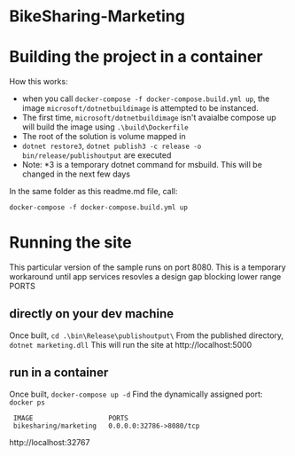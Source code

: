 # BikeSharing-Marketing

# Building the project in a container

How this works:

* when you call `docker-compose -f docker-compose.build.yml up`, the image `microsoft/dotnetbuildimage` is attempted to be instanced. 
* The first time, `microsoft/dotnetbuildimage` isn't avaialbe compose up will build the image using  `.\build\Dockerfile` 
* The root of the solution is volume mapped in
* `dotnet restore3`, `dotnet publish3 -c release -o bin/release/publishoutput` are executed
* Note: *3 is a temporary dotnet command for msbuild. This will be changed in the next few days

In the same folder as this readme.md file, call:
```
docker-compose -f docker-compose.build.yml up
```

# Running the site

This particular version of the sample runs on port 8080. This is a temporary workaround until app services resovles a design gap blocking lower range PORTS


## directly on your dev machine

Once built, `cd .\bin\Release\publishoutput\`
From the published directory, `dotnet marketing.dll`
This will run the site at http://localhost:5000

## run in a container

Once built, `docker-compose up -d`
Find the dynamically assigned port: `docker ps`
```
 IMAGE                   PORTS
 bikesharing/marketing   0.0.0.0:32786->8080/tcp
```
http://localhost:32767